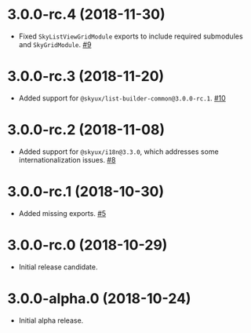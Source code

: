 # 3.0.0-rc.4 (2018-11-30)

- Fixed `SkyListViewGridModule` exports to include required submodules and `SkyGridModule`. [#9](https://github.com/blackbaud/skyux-list-builder-view-grids/pull/9)

# 3.0.0-rc.3 (2018-11-20)

- Added support for `@skyux/list-builder-common@3.0.0-rc.1`. [#10](https://github.com/blackbaud/skyux-list-builder-view-grids/pull/10)

# 3.0.0-rc.2 (2018-11-08)

- Added support for `@skyux/i18n@3.3.0`, which addresses some internationalization issues. [#8](https://github.com/blackbaud/skyux-list-builder-view-grids/pull/8)

# 3.0.0-rc.1 (2018-10-30)

- Added missing exports. [#5](https://github.com/blackbaud/skyux-list-builder-view-grids/pull/5)

# 3.0.0-rc.0 (2018-10-29)

- Initial release candidate.

# 3.0.0-alpha.0 (2018-10-24)

- Initial alpha release.
